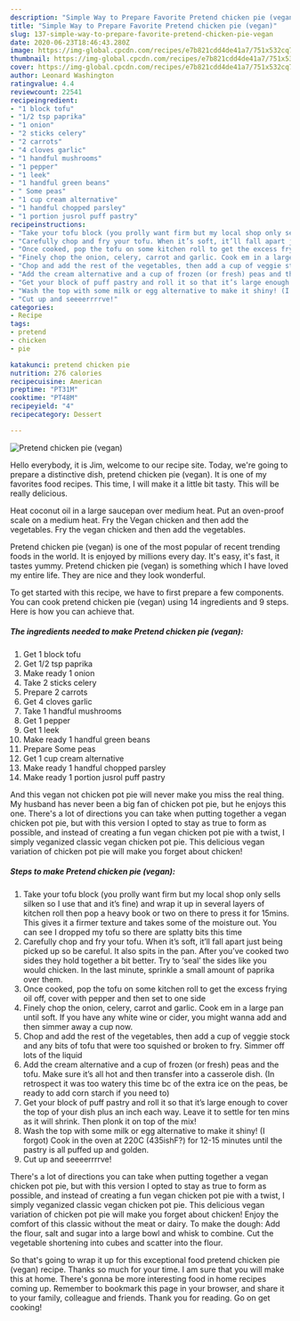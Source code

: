 ```yaml
---
description: "Simple Way to Prepare Favorite Pretend chicken pie (vegan)"
title: "Simple Way to Prepare Favorite Pretend chicken pie (vegan)"
slug: 137-simple-way-to-prepare-favorite-pretend-chicken-pie-vegan
date: 2020-06-23T18:46:43.280Z
image: https://img-global.cpcdn.com/recipes/e7b821cdd4de41a7/751x532cq70/pretend-chicken-pie-vegan-recipe-main-photo.jpg
thumbnail: https://img-global.cpcdn.com/recipes/e7b821cdd4de41a7/751x532cq70/pretend-chicken-pie-vegan-recipe-main-photo.jpg
cover: https://img-global.cpcdn.com/recipes/e7b821cdd4de41a7/751x532cq70/pretend-chicken-pie-vegan-recipe-main-photo.jpg
author: Leonard Washington
ratingvalue: 4.4
reviewcount: 22541
recipeingredient:
- "1 block tofu"
- "1/2 tsp paprika"
- "1 onion"
- "2 sticks celery"
- "2 carrots"
- "4 cloves garlic"
- "1 handful mushrooms"
- "1 pepper"
- "1 leek"
- "1 handful green beans"
- " Some peas"
- "1 cup cream alternative"
- "1 handful chopped parsley"
- "1 portion jusrol puff pastry"
recipeinstructions:
- "Take your tofu block (you prolly want firm but my local shop only sells silken so I use that and it’s fine) and wrap it up in several layers of kitchen roll then pop a heavy book or two on there to press it for 15mins. This gives it a firmer texture and takes some of the moisture out. You can see I dropped my tofu so there are splatty bits this time"
- "Carefully chop and fry your tofu. When it’s soft, it’ll fall apart just being picked up so be careful. It also spits in the pan. After you’ve cooked two sides they hold together a bit better. Try to ‘seal’ the sides like you would chicken. In the last minute, sprinkle a small amount of paprika over them."
- "Once cooked, pop the tofu on some kitchen roll to get the excess frying oil off, cover with pepper and then set to one side"
- "Finely chop the onion, celery, carrot and garlic. Cook em in a large pan until soft. If you have any white wine or cider, you might wanna add and then simmer away a cup now."
- "Chop and add the rest of the vegetables, then add a cup of veggie stock and any bits of tofu that were too squished or broken to fry. Simmer off lots of the liquid"
- "Add the cream alternative and a cup of frozen (or fresh) peas and the tofu. Make sure it’s all hot and then transfer into a casserole dish. (In retrospect it was too watery this time bc of the extra ice on the peas, be ready to add corn starch if you need to)"
- "Get your block of puff pastry and roll it so that it’s large enough to cover the top of your dish plus an inch each way. Leave it to settle for ten mins as it will shrink. Then plonk it on top of the mix!"
- "Wash the top with some milk or egg alternative to make it shiny! (I forgot) Cook in the oven at 220C (435ishF?) for 12-15 minutes until the pastry is all puffed up and golden."
- "Cut up and seeeerrrrve!"
categories:
- Recipe
tags:
- pretend
- chicken
- pie

katakunci: pretend chicken pie 
nutrition: 276 calories
recipecuisine: American
preptime: "PT31M"
cooktime: "PT48M"
recipeyield: "4"
recipecategory: Dessert

---
```



![Pretend chicken pie (vegan)](https://img-global.cpcdn.com/recipes/e7b821cdd4de41a7/751x532cq70/pretend-chicken-pie-vegan-recipe-main-photo.jpg)

Hello everybody, it is Jim, welcome to our recipe site. Today, we're going to prepare a distinctive dish, pretend chicken pie (vegan). It is one of my favorites food recipes. This time, I will make it a little bit tasty. This will be really delicious.

Heat coconut oil in a large saucepan over medium heat. Put an oven-proof scale on a medium heat. Fry the Vegan chicken and then add the vegetables. Fry the vegan chicken and then add the vegetables.

Pretend chicken pie (vegan) is one of the most popular of recent trending foods in the world. It is enjoyed by millions every day. It's easy, it's fast, it tastes yummy. Pretend chicken pie (vegan) is something which I have loved my entire life. They are nice and they look wonderful.


To get started with this recipe, we have to first prepare a few components. You can cook pretend chicken pie (vegan) using 14 ingredients and 9 steps. Here is how you can achieve that.

<!--inarticleads1-->

##### The ingredients needed to make Pretend chicken pie (vegan):

1. Get 1 block tofu
1. Get 1/2 tsp paprika
1. Make ready 1 onion
1. Take 2 sticks celery
1. Prepare 2 carrots
1. Get 4 cloves garlic
1. Take 1 handful mushrooms
1. Get 1 pepper
1. Get 1 leek
1. Make ready 1 handful green beans
1. Prepare  Some peas
1. Get 1 cup cream alternative
1. Make ready 1 handful chopped parsley
1. Make ready 1 portion jusrol puff pastry


And this vegan not chicken pot pie will never make you miss the real thing. My husband has never been a big fan of chicken pot pie, but he enjoys this one. There&#39;s a lot of directions you can take when putting together a vegan chicken pot pie, but with this version I opted to stay as true to form as possible, and instead of creating a fun vegan chicken pot pie with a twist, I simply veganized classic vegan chicken pot pie. This delicious vegan variation of chicken pot pie will make you forget about chicken! 

<!--inarticleads2-->

##### Steps to make Pretend chicken pie (vegan):

1. Take your tofu block (you prolly want firm but my local shop only sells silken so I use that and it’s fine) and wrap it up in several layers of kitchen roll then pop a heavy book or two on there to press it for 15mins. This gives it a firmer texture and takes some of the moisture out. You can see I dropped my tofu so there are splatty bits this time
1. Carefully chop and fry your tofu. When it’s soft, it’ll fall apart just being picked up so be careful. It also spits in the pan. After you’ve cooked two sides they hold together a bit better. Try to ‘seal’ the sides like you would chicken. In the last minute, sprinkle a small amount of paprika over them.
1. Once cooked, pop the tofu on some kitchen roll to get the excess frying oil off, cover with pepper and then set to one side
1. Finely chop the onion, celery, carrot and garlic. Cook em in a large pan until soft. If you have any white wine or cider, you might wanna add and then simmer away a cup now.
1. Chop and add the rest of the vegetables, then add a cup of veggie stock and any bits of tofu that were too squished or broken to fry. Simmer off lots of the liquid
1. Add the cream alternative and a cup of frozen (or fresh) peas and the tofu. Make sure it’s all hot and then transfer into a casserole dish. (In retrospect it was too watery this time bc of the extra ice on the peas, be ready to add corn starch if you need to)
1. Get your block of puff pastry and roll it so that it’s large enough to cover the top of your dish plus an inch each way. Leave it to settle for ten mins as it will shrink. Then plonk it on top of the mix!
1. Wash the top with some milk or egg alternative to make it shiny! (I forgot) Cook in the oven at 220C (435ishF?) for 12-15 minutes until the pastry is all puffed up and golden.
1. Cut up and seeeerrrrve!


There&#39;s a lot of directions you can take when putting together a vegan chicken pot pie, but with this version I opted to stay as true to form as possible, and instead of creating a fun vegan chicken pot pie with a twist, I simply veganized classic vegan chicken pot pie. This delicious vegan variation of chicken pot pie will make you forget about chicken! Enjoy the comfort of this classic without the meat or dairy. To make the dough: Add the flour, salt and sugar into a large bowl and whisk to combine. Cut the vegetable shortening into cubes and scatter into the flour. 

So that's going to wrap it up for this exceptional food pretend chicken pie (vegan) recipe. Thanks so much for your time. I am sure that you will make this at home. There's gonna be more interesting food in home recipes coming up. Remember to bookmark this page in your browser, and share it to your family, colleague and friends. Thank you for reading. Go on get cooking!
